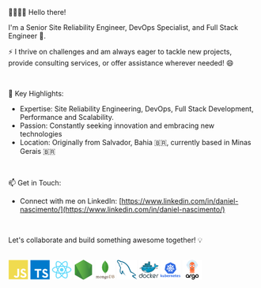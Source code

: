👋🏾🙏🏾 Hello there!

I'm a Senior Site Reliability Engineer, DevOps Specialist, and Full Stack Engineer 🚀.

⚡ I thrive on challenges and am always eager to tackle new projects, provide consulting services, or offer assistance wherever needed! 😄

<br/>

🌟 Key Highlights:
- Expertise: Site Reliability Engineering, DevOps, Full Stack Development, Performance and Scalability.
- Passion: Constantly seeking innovation and embracing new technologies
- Location: Originally from Salvador, Bahia 🇧🇷, currently based in Minas Gerais 🇧🇷

<br/>

📫 Get in Touch:
- Connect with me on LinkedIn:  <a href="https://www.linkedin.com/in/daniel-nascimento/" target="_blank">[https://www.linkedin.com/in/daniel-nascimento/](https://www.linkedin.com/in/daniel-nascimento/)</a>

<br/>

Let's collaborate and build something awesome together! 💡

<div dir="auto"><br>
  <img align="center" alt="Javasccript" height="40" width="40" src="https://raw.githubusercontent.com/devicons/devicon/master/icons/javascript/javascript-plain.svg">
  <img align="center" alt="Typescript" height="40" width="40" src="https://raw.githubusercontent.com/devicons/devicon/master/icons/typescript/typescript-plain.svg">
  <img align="center" alt="React" height="40" width="40" src="https://raw.githubusercontent.com/devicons/devicon/master/icons/react/react-original.svg">
  <img align="center" alt="Node" height="40" width="40" src="https://raw.githubusercontent.com/devicons/devicon/master/icons/nodejs/nodejs-original.svg">
  <img align="center" alt="MongoDB" height="40" width="40" src="https://raw.githubusercontent.com/devicons/devicon/master/icons/mongodb/mongodb-original-wordmark.svg">
  <img align="center" alt="MySQL" height="40" width="40" src="https://raw.githubusercontent.com/devicons/devicon/master/icons/mysql/mysql-original.svg">
  <img align="center" alt="Docker" height="40" width="40" src="https://raw.githubusercontent.com/devicons/devicon/master/icons/docker/docker-original-wordmark.svg">
  <img align="center" alt="Kubernetes" height="40" width="40" src="https://raw.githubusercontent.com/devicons/devicon/master/icons/kubernetes/kubernetes-plain-wordmark.svg">
  <img align="center" alt="ArgoCD" height="40" width="40" src="https://raw.githubusercontent.com/devicons/devicon/master/icons/argocd/argocd-original-wordmark.svg">
</div>
<br>
